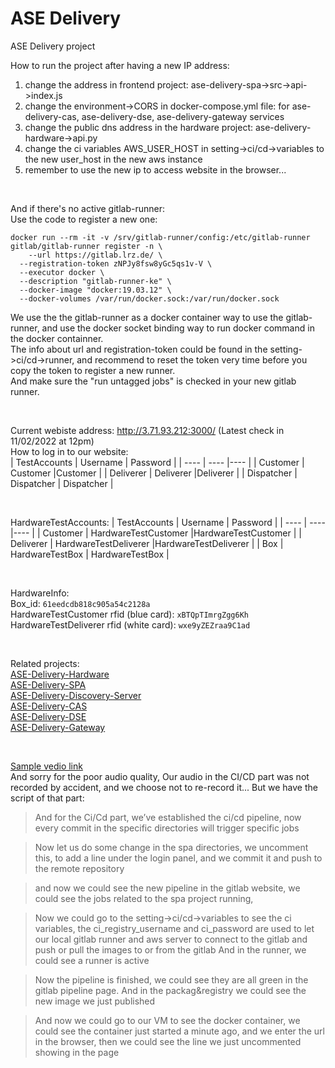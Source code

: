 # ASE Delivery

ASE Delivery project

How to run the project after having a new IP address:  
1. change the address in frontend project: ase-delivery-spa->src->api->index.js  
2. change the environment->CORS in docker-compose.yml file: for ase-delivery-cas, ase-delivery-dse, ase-delivery-gateway services  
3. change the public dns address in the hardware project: ase-delivery-hardware->api.py  
4. change the ci variables AWS_USER_HOST in setting->ci/cd->variables to the new user_host in the new aws instance   
5. remember to use the new ip to access website in the browser...  

<br>

And if there's no active gitlab-runner:  
Use the code to register a new one:  
```docker
docker run --rm -it -v /srv/gitlab-runner/config:/etc/gitlab-runner gitlab/gitlab-runner register -n \
	--url https://gitlab.lrz.de/ \
  --registration-token zNPJy8fsw8yGc5qs1v-V \
  --executor docker \
  --description "gitlab-runner-ke" \
  --docker-image "docker:19.03.12" \
  --docker-volumes /var/run/docker.sock:/var/run/docker.sock
```
We use the the gitlab-runner as a docker container way to use the gitlab-runner, and use the docker socket binding way to run docker command in the docker containner.  
The info about url and registration-token could be found in the setting->ci/cd->runner, and recommend to reset the token very time before you copy the token to register a new runner.  
And make sure the "run untagged jobs" is checked in your new gitlab runner.  


<br>

Current webiste address:  http://3.71.93.212:3000/ (Latest check in 11/02/2022 at 12pm)  
How to log in to our website:  
|  TestAccounts   | Username | Password  |
|  ----  | ----  |----  |
| Customer  | Customer |Customer |
| Deliverer | Deliverer |Deliverer |
| Dispatcher | Dispatcher | Dispatcher |

<br>

HardwareTestAccounts:
|  TestAccounts   | Username | Password  |
|  ----  | ----  |----  |
| Customer  | HardwareTestCustomer |HardwareTestCustomer |
| Deliverer | HardwareTestDeliverer |HardwareTestDeliverer |
| Box | HardwareTestBox | HardwareTestBox |

<br>

HardwareInfo:  
Box_id: ```61eedcdb818c905a54c2128a```   
HardwareTestCustomer rfid (blue card): ```xBTQpTImrgZgg6Kh```      
HardwareTestDeliverer rfid (white card): ```wxe9yZEZraa9C1ad```

<br>

Related projects:  
[ASE-Delivery-Hardware](https://gitlab.lrz.de/ase-21-22/team-8/ase-delivery-hardware)  
[ASE-Delivery-SPA](https://gitlab.lrz.de/ase-21-22/team-8/ase-delivery-spa)  
[ASE-Delivery-Discovery-Server](https://gitlab.lrz.de/ase-21-22/team-8/ase-delivery-discovery-server)  
[ASE-Delivery-CAS](https://gitlab.lrz.de/ase-21-22/team-8/ase-delivery-cas)  
[ASE-Delivery-DSE](https://gitlab.lrz.de/ase-21-22/team-8/ase-delivery-dse)  
[ASE-Delivery-Gateway](https://gitlab.lrz.de/ase-21-22/team-8/ase-delivery-gateway)  

<br>

[Sample vedio link](https://youtu.be/wexj4nhLz5I)  
And sorry for the poor audio quality, Our audio in the CI/CD part was not recorded by accident, and we choose not to re-record it... But we have the script of that part:  
>And for the Ci/Cd part, we’ve established the ci/cd pipeline, now every commit in the specific directories will trigger specific jobs

>Now let us do some change in the spa directories, 
we uncomment this, to add a line under the login panel, and we commit it and push to the remote repository

>and now we could see the new pipeline in the gitlab website, we could see the jobs related to the spa project running, 

>Now we could go to the setting->ci/cd->variables to see the ci variables, the ci_registry_username and ci_password are used to let our local gitlab runner and aws server to connect to the gitlab and push or pull the images to or from the gitlab 
And in the runner, we could see a runner is active

>Now the pipeline is finished, we could see they are all green in the gitlab pipeline page. And in the packag&registry we could see the new image we just published

>And now we could go to our VM to see the docker container, we could see the container just started a minute ago, and we enter the url in the browser, then we could see the line we just uncommented showing in the page

